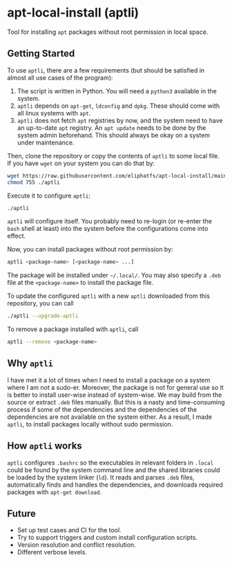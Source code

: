 # apt-local-install (aptli)
Tool for installing `apt` packages without root permission in local space.

## Getting Started
To use `aptli`, there are a few requirements (but should be satisfied in almost all use cases of the program):
1. The script is written in Python. You will need a `python3` available in the system.
2. `aptli` depends on `apt-get`, `ldconfig` and `dpkg`. These should come with all linux systems with `apt`.
3. `aptli` does not fetch `apt` registries by now, and the system need to have an up-to-date `apt` registry.
   An `apt update` needs to be done by the system admin beforehand.
   This should always be okay on a system under maintenance.

Then, clone the repository or copy the contents of `aptli` to some local file. If you have `wget` on your system you can do that by:
```bash
wget https://raw.githubusercontent.com/eliphatfs/apt-local-install/main/aptli
chmod 755 ./aptli
```

Execute it to configure `aptli`:
```bash
./aptli
```

`aptli` will configure itself. You probably need to re-login (or re-enter the `bash` shell at least) into the system before
the configurations come into effect.

Now, you can install packages without root permission by:
```bash
aptli <package-name> [<package-name> ...]
```

The package will be installed under `~/.local/`.
You may also specify a `.deb` file at the `<package-name>` to install the package file.

To update the configured `aptli` with a new `aptli` downloaded from this repository, you can call
```bash
./aptli --upgrade-aptli
```

To remove a package installed with `aptli`, call
```bash
aptli --remove <package-name>
```

## Why `aptli`
I have met it a lot of times when I need to install a package on a system where I am not a sudo-er.
Moreover, the package is not for general use so it is better to install user-wise instead of system-wise.
We may build from the source or extract `.deb` files manually.
But this is a nasty and time-consuming process if some of the dependencies and the dependencies of the dependencies
are not available on the system either.
As a result, I made `aptli`, to install packages locally without sudo permission.

## How `aptli` works
`aptli` configures `.bashrc` so the executables in relevant folders in `.local` could be found by the system command line and
the shared libraries could be loaded by the system linker (`ld`).
It reads and parses `.deb` files, automatically finds and handles the dependencies, and downloads required packages with `apt-get download`.

## Future
+ Set up test cases and CI for the tool.
+ Try to support triggers and custom install configuration scripts.
+ Version resolution and conflict resolution.
+ Different verbose levels.
